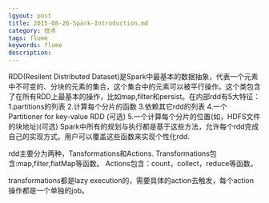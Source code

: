 ```yaml
---
lgyout: post
title: 2015-08-26-Spark-Introduction.md
category: 技术 
tags: flume
keywords: flume
description: 
---
```


RDD(Resilent Distributed Dataset)是Spark中最基本的数据抽象，代表一个元素中不可变的、分块的元素的集合，这个集合中的元素可以被平行操作。这个类包含了在所有RDD上最基本的操作，比如map,filter和persist。在内部rdd有5大特征：
1.partitions的列表
2.计算每个分片的函数
3.依赖其它rdd的列表
4.一个Partitioner for key-value RDD (可选)
5.一个计算每个分片的位置(如，HDFS文件的块地址)(可选)
Spark中所有的规划与执行都是基于这些方法，允许每个rdd完成自己的实现方式。用户可以覆盖这些函数来实现个性化rdd.

rdd主要分为两种，Tansformations和Actions.
Transformations包含:map,filter,flatMap等函数。
Actions包含：count，collect，reduce等函数。

transformations都是lazy execution的，需要具体的action去触发，每个action操作都是一个单独的job。




